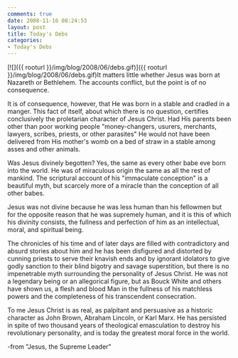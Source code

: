 ```yaml
---
comments: true
date: 2008-11-16 08:24:53
layout: post
title: Today's Debs
categories:
- Today's Debs
---
```


[![]({{ rooturl }}/img/blog/2008/06/debs.gif)]({{ rooturl }}/img/blog/2008/06/debs.gif)It matters little whether Jesus was born at Nazareth or Bethlehem. The accounts conflict, but the point is of no consequence.

It is of consequence, however, that He was born in a stable and cradled in a manger. This fact of itself, about which there is no question, certifies conclusively the proletarian character of Jesus Christ. Had His parents been other than poor working people "money-changers, usurers, merchants, lawyers, scribes, priests, or other parasites" He would not have been delivered from His mother's womb on a bed of straw in a stable among asses and other animals.<!-- more -->

Was Jesus divinely begotten? Yes, the same as every other babe eve born into the world. He was of miraculous origin the same as all the rest of mankind. The scriptural account of his "immaculate conception" is a beautiful myth, but scarcely more of a miracle than the conception of all other babes.

Jesus was not divine because he was less human than his fellowmen but for the opposite reason that he was supremely human, and it is this of which his divinity consists, the fullness and perfection of him as an intellectual, moral, and spiritual being.

The chronicles of his time and of later days are filled with contradictory and absurd stories about him and he has been disfigured and distorted by cunning priests to serve their knavish ends and by ignorant idolators to give godly sanction to their blind bigotry and savage superstition, but there is no impenetrable myth surrounding the personality of Jesus Christ. He was not a legendary being or an allegorical figure, but as Bouck White and others have shown us, a flesh and blood Man in the fullness of his matchless powers and the completeness of his transcendent consecration.

To me Jesus Christ is as real, as palpitant and persuasive as a historic character as John Brown, Abraham Lincoln, or Karl Marx. He has persisted in spite of two thousand years of theological emasculation to destroy his revolutionary personality, and is today the greatest moral force in the world.

-from "Jesus, the Supreme Leader"
